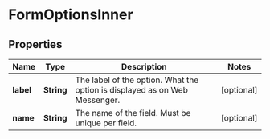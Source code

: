

# FormOptionsInner


## Properties

| Name | Type | Description | Notes |
|------------ | ------------- | ------------- | -------------|
|**label** | **String** | The label of the option. What the option is displayed as on Web Messenger. |  [optional] |
|**name** | **String** | The name of the field. Must be unique per field. |  [optional] |



